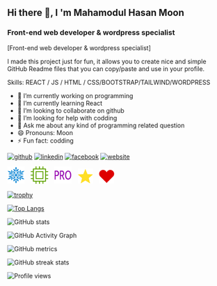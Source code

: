 ## Hi there 👋, I 'm Mahamodul Hasan Moon
### Front-end web developer & wordpress specialist
[Front-end web developer & wordpress specialist]
<!-- (https://scontent.fdac68-1.fna.fbcdn.net/v/t39.30808-6/253711697_124334950009632_2832817249872915643_n.jpg?_nc_cat=102&ccb=1-5&_nc_sid=e3f864&_nc_eui2=AeH58XfJEVi5CeRfmtPnaZuEMGput4MtJmIwam63gy0mYiLdvjqikrcKwn84xxgteudinnNafFejPiFniGkBGnRS&_nc_ohc=xsKJmpfMnv4AX84wjAt&_nc_zt=23&_nc_ht=scontent.fdac68-1.fna&oh=00_AT-DwxPC4VHP99AyDAcO7lfM0Tf8BUvxJ6oUnQnWppx-DA&oe=61F00AB9) -->

I made this project just for fun, it allows you to create nice and simple GitHub Readme files that you can copy/paste and use in your profile.

Skills:  REACT / JS / HTML / CSS/BOOTSTRAP/TAILWIND/WORDPRESS

- 🔭 I’m currently working on programming 
- 🌱 I’m currently learning React 
- 👯 I’m looking to collaborate on github 
- 🤔 I’m looking for help with codding 
- 💬 Ask me about any kind of programming related question  
- 😄 Pronouns: Moon 
- ⚡ Fun fact: codding 


[<img src='https://cdn.jsdelivr.net/npm/simple-icons@3.0.1/icons/github.svg' alt='github' height='40'>](https://github.com/coddermoon)  [<img src='https://cdn.jsdelivr.net/npm/simple-icons@3.0.1/icons/linkedin.svg' alt='linkedin' height='40'>](https://www.linkedin.com/in/mahamodul-hasan-moon-aa9444227/)  [<img src='https://cdn.jsdelivr.net/npm/simple-icons@3.0.1/icons/facebook.svg' alt='facebook' height='40'>](https://www.facebook.com/hablucodder)  [<img src='https://cdn.jsdelivr.net/npm/simple-icons@3.0.1/icons/icloud.svg' alt='website' height='40'>](developermoon.xyz)  

<a href='https://archiveprogram.github.com/'><img src='https://raw.githubusercontent.com/acervenky/animated-github-badges/master/assets/acbadge.gif' width='40' height='40'></a> <a href='https://docs.github.com/en/developers'><img src='https://raw.githubusercontent.com/acervenky/animated-github-badges/master/assets/devbadge.gif' width='40' height='40'></a> <a href='https://github.com/pricing'><img src='https://raw.githubusercontent.com/acervenky/animated-github-badges/master/assets/pro.gif' width='40' height='40'></a> <a href='https://stars.github.com/'><img src='https://raw.githubusercontent.com/acervenky/animated-github-badges/master/assets/starbadge.gif' width='35' height='35'></a> <a href='https://docs.github.com/en/github/supporting-the-open-source-community-with-github-sponsors'><img src='https://raw.githubusercontent.com/acervenky/animated-github-badges/master/assets/sponsorbadge.gif' width='35' height='35'></a> 

[![trophy](https://github-profile-trophy.vercel.app/?username=coddermoon)](https://github.com/ryo-ma/github-profile-trophy)

[![Top Langs](https://github-readme-stats.vercel.app/api/top-langs/?username=coddermoon)](https://github.com/anuraghazra/github-readme-stats)

![GitHub stats](https://github-readme-stats.vercel.app/api?username=coddermoon&show_icons=true)  

![GitHub Activity Graph](https://activity-graph.herokuapp.com/graph?username=coddermoon)  

![GitHub metrics](https://metrics.lecoq.io/coddermoon)  

![GitHub streak stats](https://github-readme-streak-stats.herokuapp.com/?user=coddermoon)  

![Profile views](https://gpvc.arturio.dev/coddermoon)  
